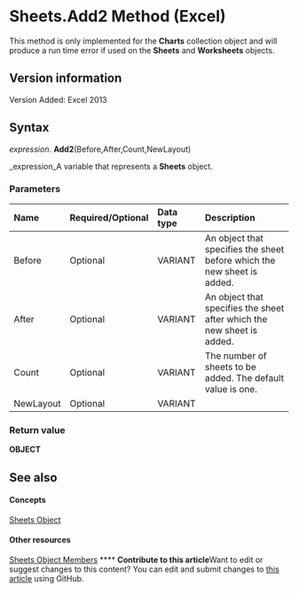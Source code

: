 
# Sheets.Add2 Method (Excel)

This method is only implemented for the  **Charts** collection object and will produce a run time error if used on the **Sheets** and **Worksheets** objects.


## Version information

Version Added: Excel 2013 


## Syntax

 _expression_. **Add2**(Before,After,Count,NewLayout)

 _expression_A variable that represents a  **Sheets** object.


### Parameters



|**Name**|**Required/Optional**|**Data type**|**Description**|
|:-----|:-----|:-----|:-----|
|Before|Optional|VARIANT|An object that specifies the sheet before which the new sheet is added.|
|After|Optional|VARIANT|An object that specifies the sheet after which the new sheet is added.|
|Count|Optional|VARIANT|The number of sheets to be added. The default value is one.|
|NewLayout|Optional|VARIANT||

### Return value

 **OBJECT**


## See also


#### Concepts


 [Sheets Object](048fd93c-bc27-4b58-358f-56fcee1710f8.md)
#### Other resources


 [Sheets Object Members](d630d25c-25cc-c866-a3d3-708246dc8b83.md)
****   **Contribute to this article**Want to edit or suggest changes to this content? You can edit and submit changes to  [this article](https://github.com/jhershey00/VBA_Excel_Test/OpenXMLCon/articles/f44b3ef1-8452-4e26-b91c-d24124fa5bc6.md) using GitHub.

